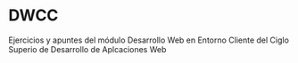 # DWCC
Ejercicios y apuntes del módulo Desarrollo Web en Entorno Cliente del Ciglo Superio de Desarrollo de Aplcaciones Web
